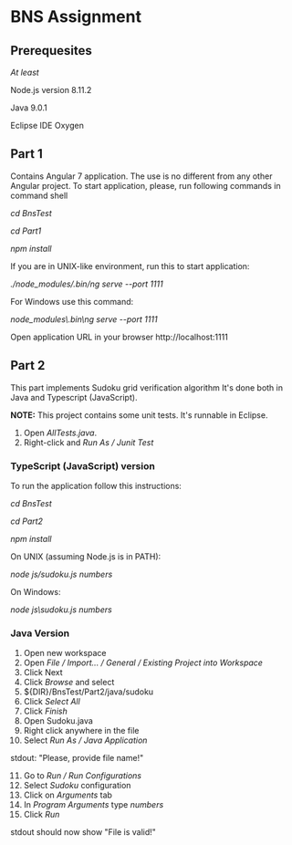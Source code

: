 # BNS Assignment
## Prerequesites
*At least* 

Node.js version 8.11.2

Java 9.0.1

Eclipse IDE Oxygen

## Part 1
Contains Angular 7 application.
The use is no different from any other Angular project.
To start application, please, run following commands in command shell 

_cd BnsTest_

_cd Part1_

_npm install_

If you are in UNIX-like environment, run this to start application:

_./node_modules/.bin/ng serve --port 1111_

For Windows use this command:

_node_modules\\.bin\ng serve --port 1111_

Open application URL in your browser http://localhost:1111

## Part 2

This part implements Sudoku grid verification algorithm
It's done both in Java and Typescript (JavaScript).

__NOTE:__ This project contains some unit tests. It's runnable in Eclipse. 
1. Open _AllTests.java_. 
2. Right-click and _Run As / Junit Test_

### TypeScript (JavaScript) version

To run the application follow this instructions:

_cd BnsTest_

_cd Part2_

_npm install_

On UNIX (assuming Node.js is in PATH):

_node js/sudoku.js numbers_

On Windows:

_node js\sudoku.js numbers_

### Java Version

1. Open new workspace
2. Open _File / Import... / General / Existing Project into Workspace_
3. Click Next
4. Click _Browse_ and select 
5. ${DIR}/BnsTest/Part2/java/sudoku
6. Click _Select All_
7. Click _Finish_
8. Open Sudoku.java 
9. Right click anywhere in the file 
10. Select _Run As / Java Application_

stdout: "Please, provide file name!"

11. Go to _Run / Run Configurations_
12. Select _Sudoku_ configuration 
13. Click on _Arguments_ tab
14. In _Program Arguments_ type _numbers_
15. Click _Run_

stdout should now show "File is valid!"
